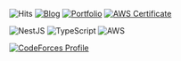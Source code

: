 ![Hits](https://hits.seeyoufarm.com/api/count/incr/badge.svg?url=https%3A%2F%2Fgithub.com%2FTaewan-Gu&count_bg=%23743DC8&title_bg=%23454545&icon=&icon_color=%23E7E7E7&title=hits&edge_flat=false)
[![Blog](https://img.shields.io/badge/-velog-brightgreen?style=round-square&logo=velog&logoColor=white&link=https://blog.taewan.link)](https://blog.taewan.link)
[![Portfolio](https://img.shields.io/badge/-AboutMe-important?style=round-square&logo=instapaper&logoColor=white&link=https://twngg.notion.site/Taewan-Gu-34800b401d214840af80ae98215ac632)](https://twngg.notion.site/Taewan-Gu-34800b401d214840af80ae98215ac632)
[![AWS Certificate](https://img.shields.io/badge/-AWS_Certificate-232f3e?style=round-square&logo=amazonaws&logoColor=ffffff&link=https://www.credly.com/badges/dedb275d-2387-43e9-a3e4-01451feac0e0/public_url)](https://www.credly.com/badges/dedb275d-2387-43e9-a3e4-01451feac0e0/public_url)

![NestJS](https://img.shields.io/badge/-NestJS-E0234D?style=for-the-badge&logo=nestjs&logoColor=fff)
![TypeScript](https://img.shields.io/badge/-TypeScript-2F73BF?style=for-the-badge&logo=typescript&logoColor=fff)
![AWS](https://img.shields.io/badge/-AWS-232F3E?style=for-the-badge&logo=amazonaws&logoColor=fff)


[![CodeForces Profile](https://cf.leed.at?id=guading)](https://codeforces.com/profile/guading)







